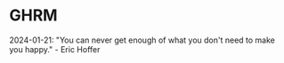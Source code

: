 # GHRM

2024-01-21: "You can never get enough of what you don't need to make you happy." - Eric Hoffer